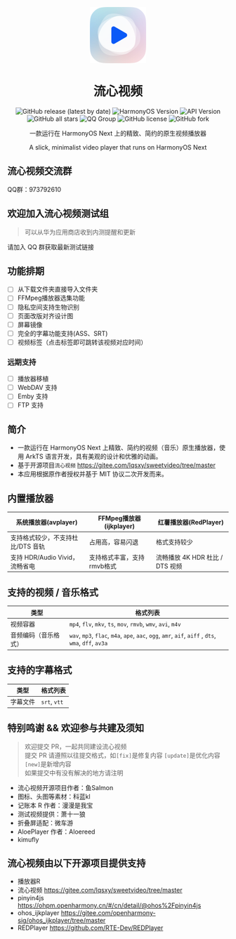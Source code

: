 <p align="center"><img src="./entry/src/main/resources/base/media/sweet_video.png" style="width: 128px; height: 128px;"  alt="logo"></p>
<div align="center">
    <h1>流心视频</h1>
    <p>
        <a href="https://github.com/Yebingiscn/SweetVideo/releases/latest" style="text-decoration:none">
            <img src="https://img.shields.io/github/v/release/Yebingiscn/SweetVideo?display_name=release" alt="GitHub release (latest by date)"/>
        </a>
        <a href="https://img.shields.io/badge/OS-HarmonyOS Next-103fb6" style="text-decoration:none" >
            <img src="https://img.shields.io/badge/HarmonyOS-Next-103fb6" alt="HarmonyOS Version"/>
        </a>
        <a href="https://img.shields.io/badge/API-17-lightgreen" style="text-decoration:none" >
            <img src="https://img.shields.io/badge/API-17-lightgreen" alt="API Version"/>
        </a>
        <a href="https://img.shields.io/github/stars/Yebingiscn/SweetVideo?style=flat" style="text-decoration:none" >
            <img src="https://img.shields.io/github/stars/Yebingiscn/SweetVideo?style=flat" alt="GitHub all stars"/>
        </a>
        <a href="https://img.shields.io/badge/QQ-973792610-red" style="text-decoration:none" >
            <img src="https://img.shields.io/badge/QQ群-973792610-red" alt="QQ Group"/>
        </a>

 <a href="LICENSE" style="text-decoration:none" >
            <img src="https://img.shields.io/github/license/Yebingiscn/SweetVideo" alt="GitHub license"/>
        </a>
        <a href="https://img.shields.io/github/forks/Yebingiscn/SweetVideo" style="text-decoration:none" >
            <img src="https://img.shields.io/github/forks/Yebingiscn/SweetVideo" alt="GitHub fork"/>
        </a>
    </p>
</div>
<p align="center">一款运行在 HarmonyOS Next 上的精致、简约的原生视频播放器</p>
<p align="center">A slick, minimalist video player that runs on HarmonyOS Next</p>

## 流心视频交流群

QQ群：973792610

## 欢迎加入流心视频测试组

> 可以从华为应用商店收到内测提醒和更新

请加入 QQ 群获取最新测试链接

## 功能排期

- [ ] 从下载文件夹直接导入文件夹
- [ ] FFMpeg播放器选集功能
- [ ] 隐私空间支持生物识别
- [ ] 页面改版对齐设计图
- [ ] 屏幕镜像
- [ ] 完全的字幕功能支持(ASS、SRT)
- [ ] 视频标签（点击标签即可跳转该视频对应时间）

### 远期支持

- [ ] 播放器移植
- [ ] WebDAV 支持
- [ ] Emby 支持
- [ ] FTP 支持

## 简介

- 一款运行在 HarmonyOS Next 上精致、简约的视频（音乐）原生播放器，使用 ArkTS 语言开发，具有美观的设计和优雅的动画。
- 基于开源项目`流心视频` https://gitee.com/lqsxy/sweetvideo/tree/master
- 本应用根据原作者授权并基于 MIT 协议二次开发而来。

## 内置播放器

| 系统播放器(avplayer)         | FFMpeg播放器(ijkplayer) | 红薯播放器(RedPlayer)        |
|-------------------------|----------------------|-------------------------|
| 支持格式较少，不支持杜比/DTS 音轨     | 占用高，容易闪退             | 格式支持较少                  |
| 支持 HDR/Audio Vivid，流畅省电 | 支持格式丰富，支持rmvb格式      | 流畅播放 4K HDR 杜比 / DTS 视频 |

## 支持的视频 / 音乐格式

| 类型         | 格式列表                                                                                                  |
|------------|-------------------------------------------------------------------------------------------------------|
| 视频容器       | `mp4`, `flv`, `mkv`, `ts`, `mov`, `rmvb`, `wmv`, `avi`, `m4v`                                         |
| 音频编码（音乐格式） | `wav`, `mp3`, `flac`, `m4a`, `ape`, `aac`, `ogg`, `amr`, `aif`, `aiff` , `dts`, `wma`,  `dff`, `av3a` |

## 支持的字幕格式

| 类型   | 格式列表         |
|------|--------------|
| 字幕文件 | `srt`, `vtt` |

## 特别鸣谢 && 欢迎参与共建及须知

> 欢迎提交 PR，一起共同建设流心视频 \
> 提交 PR 请遵照以往提交格式，如`[fix]`是修复内容 `[update]`是优化内容 `[new]`是新增内容 \
> 如果提交中有没有解决的地方请注明

- 流心视频开源项目作者：鱼Salmon
- 图标、头图等素材：科蓝kl
- 记账本 R 作者：漫漫是我宝
- 测试视频提供：萧十一狼
- 折叠屏适配：微车游
- AloePlayer 作者：Aloereed
- kimufly

## 流心视频由以下开源项目提供支持

- 播放器R
- 流心视频 https://gitee.com/lqsxy/sweetvideo/tree/master
- pinyin4js https://ohpm.openharmony.cn/#/cn/detail/@ohos%2Fpinyin4js
- ohos_ijkplayer https://gitee.com/openharmony-sig/ohos_ijkplayer/tree/master
- REDPlayer https://github.com/RTE-Dev/REDPlayer